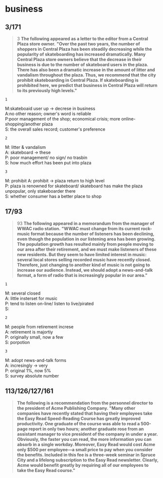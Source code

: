 business
===============
3/171
------------------
>3
>**The following appeared as a letter to the editor from a Central Plaza store owner.**
> **"Over the past two years, the number of shoppers in Central Plaza has been steadily decreasing while the popularity of skateboarding has increased dramatically. Many Central Plaza store owners believe that the decrease in their business is due to the number of skateboard users in the plaza. There has also been a dramatic increase in the amount of litter and vandalism throughout the plaza. Thus, we recommend that the city prohibit skateboarding in Central Plaza. If skateboarding is prohibited here, we predict that business in Central Plaza will return to its previously high levels."**

    1
M:skateboaid user up -> decrese in business  
A:no other reason; owner's word is reliable  
P:poor management of the shop; economical crisis; more online-shopping/another plaza    
S: the overall sales record; customer's preference  

    2
M: litter & vandalism  
A: skateboard -> these  
P: poor management/ no sign/ no trasbin  
S: how much effort has been put into plaza  

    3
M: prohibit
A: prohibit -> plaza return to high level  
P: plaza is renowned for skateboard/ skateboard has make the plaza unpopular, only stakeboarder there  
S: whether consumer has a better place to shop  

17/93
-------------------------
>93
>**The following appeared in a memorandum from the manager of WWAC radio station.**
 >**"WWAC must change from its current rock-music format because the number of listeners has been declining, even though the population in our listening area has been growing. The population growth has resulted mainly from people moving to our area after their retirement, and we must make listeners of these new residents. But they seem to have limited interest in music: several local stores selling recorded music have recently closed. Therefore, just changing to another kind of music is not going to increase our audience. Instead, we should adopt a news-and-talk format, a form of radio that is increasingly popular in our area."**

    1
M: several closed  
A: little insterset for music  
P: tend to listen on-line/ listen to live/pirated  
S: 

    2
M: people from retirement increse  
A: retirement is majortiy  
P: originally small,  now a few  
S: porpotion  

    3
M: adopt news-and-talk forms  
A: incresingly -> very  
P: original 1%, now 5%  
S: survey absolute number   

113/126/127/161
---------------------------
>**The following is a recommendation from the personnel director to the president of Acme Publishing Company.
"Many other companies have recently stated that having their employees take the Easy Read Speed-Reading Course has greatly improved productivity. One graduate of the course was able to read a 500-page report in only two hours; another graduate rose from an assistant manager to vice president of the company in under a year. Obviously, the faster you can read, the more information you can absorb in a single workday. Moreover, Easy Read would cost Acme only $500 per employee—a small price to pay when you consider the benefits. Included in this fee is a three-week seminar in Spruce City and a lifelong subscription to the Easy Read newsletter. Clearly, Acme would benefit greatly by requiring all of our employees to take the Easy Read course."**


<!--stackedit_data:
eyJoaXN0b3J5IjpbMTA2MDU1MzY0OCwtMTc0MjEyMzM5MSwxNz
c5NDA1NjM5LC0xMzc4MDA3MDEwLDExMDkwOTM3NSwxNDg5MzAy
MzY3XX0=
-->